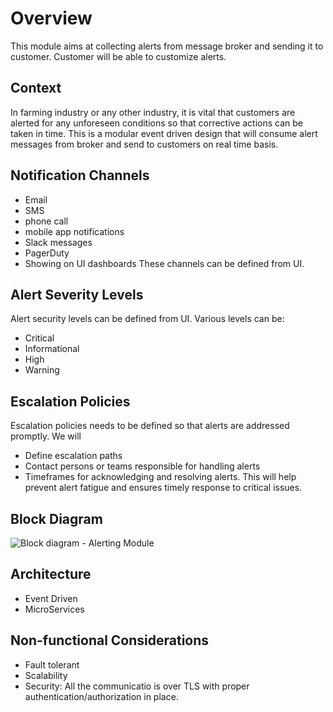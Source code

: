 # Overview
This module aims at collecting alerts from message broker and sending it to customer. Customer will be able to customize alerts.

## Context
In farming industry or any other industry, it is vital that customers are alerted for any unforeseen conditions so that corrective actions can be taken in time. This is a modular event driven design that will consume alert messages from broker and send to customers on real time basis.

## Notification Channels
- Email
- SMS
- phone call
- mobile app notifications
- Slack messages
- PagerDuty
- Showing on UI dashboards
These channels can be defined from UI.

## Alert Severity Levels
Alert security levels can be defined from UI. Various levels can be:
- Critical 
- Informational
- High
- Warning

## Escalation Policies
Escalation policies needs to be defined so that alerts are addressed promptly. We will
- Define escalation paths
- Contact persons or teams responsible for handling alerts
- Timeframes for acknowledging and resolving alerts. This will help prevent alert fatigue and ensures timely response to critical issues.

## Block Diagram
![Block diagram - Alerting Module](https://github.com/Anamika1911/ArchitecturalKatas/assets/6397314/452c9c93-9a4b-44b4-972a-74024c32d238)

## Architecture
- Event Driven
- MicroServices
## Non-functional Considerations
- Fault tolerant
- Scalability
- Security: All the communicatio is over TLS with proper authentication/authorization in place. 
